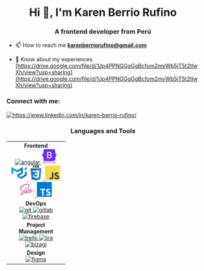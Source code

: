 <h1 align="center">Hi 👋, I'm Karen Berrio Rufino</h1>
<h3 align="center">A frontend developer from Perú</h3>

- 📫 How to reach me **karenberriorufino@gmail.com**

- 📄 Know about my experiences [https://drive.google.com/file/d/1Jp4PPNGGgGgBcfom2mvWb5jT5t2tIwXh/view?usp=sharing](https://drive.google.com/file/d/1Jp4PPNGGgGgBcfom2mvWb5jT5t2tIwXh/view?usp=sharing)

<h3 align="left">Connect with me:</h3>
<p align="left">
<a href="https://linkedin.com/in/https://www.linkedin.com/in/karen-berrio-rufino/" target="blank"><img align="center" src="https://raw.githubusercontent.com/rahuldkjain/github-profile-readme-generator/master/src/images/icons/Social/linked-in-alt.svg" alt="https://www.linkedin.com/in/karen-berrio-rufino/" height="30" width="40" /></a>
</p>

<h3 align="center">Languages and Tools</h3>

<table align="center">
  <tr>
    <td align="center" width="140">
      <strong>Frontend</strong><br/>
      <a href="https://angular.io" target="_blank" rel="noreferrer"> 
        <img src="https://angular.io/assets/images/logos/angular/angular.svg" alt="angular" width="40" height="40"/> 
      </a> 
      <a href="https://getbootstrap.com/" target="_blank" rel="noreferrer"> 
        <img src="https://raw.githubusercontent.com/devicons/devicon/master/icons/bootstrap/bootstrap-plain-wordmark.svg" alt="bootstrap" width="40" height="40"/> 
      </a> 
      <a href="https://material.angular.io/" target="_blank" rel="noreferrer"> 
        <img src="https://raw.githubusercontent.com/devicons/devicon/master/icons/materialui/materialui-original.svg" alt="angular material" width="40" height="40"/> 
      </a> 
      <a href="https://www.w3schools.com/css/" target="_blank" rel="noreferrer"> 
        <img src="https://raw.githubusercontent.com/devicons/devicon/master/icons/css3/css3-original-wordmark.svg" alt="css3" width="40" height="40"/> 
      </a> 
      <a href="https://developer.mozilla.org/en-US/docs/Web/JavaScript" target="_blank" rel="noreferrer"> 
        <img src="https://raw.githubusercontent.com/devicons/devicon/master/icons/javascript/javascript-original.svg" alt="javascript" width="40" height="40"/> 
      </a> 
      <a href="https://sass-lang.com" target="_blank" rel="noreferrer"> 
        <img src="https://raw.githubusercontent.com/devicons/devicon/master/icons/sass/sass-original.svg" alt="sass" width="40" height="40"/> 
      </a> 
      <a href="https://www.typescriptlang.org/" target="_blank" rel="noreferrer"> 
        <img src="https://raw.githubusercontent.com/devicons/devicon/master/icons/typescript/typescript-original.svg" alt="typescript" width="40" height="40"/> 
      </a>
    </td>
  </tr>
  <tr>
    <td align="center" width="140">
      <strong>DevOps</strong><br/>
      <a href="https://git-scm.com/" target="_blank" rel="noreferrer"> 
        <img src="https://www.vectorlogo.zone/logos/git-scm/git-scm-icon.svg" alt="git" width="40" height="40"/> 
      </a> 
      <a href="https://about.gitlab.com/" target="_blank" rel="noreferrer"> 
        <img src="https://www.vectorlogo.zone/logos/gitlab/gitlab-icon.svg" alt="gitlab" width="40" height="40"/> 
      </a> 
      <a href="https://firebase.google.com/" target="_blank" rel="noreferrer"> 
        <img src="https://www.vectorlogo.zone/logos/firebase/firebase-icon.svg" alt="firebase" width="40" height="40"/> 
      </a> 
    </td>
  </tr>
  <tr>
    <td align="center" width="140">
      <strong>Project Management</strong><br/>
      <a href="https://trello.com/" target="_blank" rel="noreferrer"> 
        <img src="https://www.vectorlogo.zone/logos/trello/trello-icon.svg" alt="trello" width="40" height="40"/> 
      </a> 
      <a href="https://www.atlassian.com/software/jira" target="_blank" rel="noreferrer"> 
        <img src="https://www.vectorlogo.zone/logos/atlassian_jira/atlassian_jira-icon.svg" alt="jira" width="40" height="40"/> 
      </a> 
      <a href="https://www.bizagi.com/" target="_blank" rel="noreferrer"> 
        <img src="https://www.vectorlogo.zone/logos/bizagi/bizagi-icon.svg" alt="bizagi" width="40" height="40"/> 
      </a>
    </td>
  </tr>
  <tr>
    <td align="center" width="140">
      <strong>Design</strong><br/>
      <a href="https://www.figma.com/" target="_blank" rel="noreferrer"> 
        <img src="https://www.vectorlogo.zone/logos/figma/figma-icon.svg" alt="figma" width="40" height="40"/> 
      </a> 
    </td>
  </tr>
</table>




